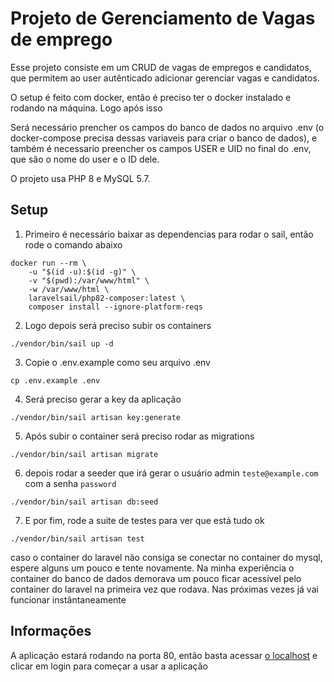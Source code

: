 # Projeto de Gerenciamento de Vagas de emprego
Esse projeto consiste em um CRUD de vagas de empregos e candidatos, que permitem ao user autênticado adicionar gerenciar vagas e candidatos.

O setup é feito com docker, então é preciso ter o docker instalado e rodando na máquina. Logo após isso

Será necessário prencher os campos do banco de dados no arquivo .env (o docker-compose precisa dessas variaveis para criar o banco de dados), e também é necessario preencher os campos USER e UID no final do .env, que são o nome do user e o ID dele.

O projeto usa PHP 8 e MySQL 5.7.

## Setup
1. Primeiro é necessário baixar as dependencias para rodar o sail, então rode o comando abaixo
```docker
docker run --rm \
    -u "$(id -u):$(id -g)" \
    -v "$(pwd):/var/www/html" \
    -w /var/www/html \
    laravelsail/php82-composer:latest \
    composer install --ignore-platform-reqs

```
2. Logo depois será preciso subir os containers

```docker
./vendor/bin/sail up -d
```
3. Copie o .env.example como seu arquivo .env

```shell
cp .env.example .env
```

4. Será preciso gerar a key da aplicação

```docker
./vendor/bin/sail artisan key:generate
```
5. Após subir o container será preciso rodar as migrations

```shell
./vendor/bin/sail artisan migrate
```
6. depois rodar a seeder que irá gerar o usuário admin `teste@example.com` com a senha `password`
```shell
./vendor/bin/sail artisan db:seed
```
7. E por fim, rode a suite de testes para ver que está tudo ok
```shell
./vendor/bin/sail artisan test
```
caso o container do laravel não consiga se conectar no container do mysql, espere alguns um pouco e tente novamente.
Na minha experiência o container do banco de dados demorava um pouco ficar acessível pelo container do laravel na primeira vez que rodava. Nas próximas vezes já vai funcionar instântaneamente

## Informações
A aplicação estará rodando na porta 80, então basta acessar [o localhost](http://localhost) e clicar em login para começar a usar a aplicação
